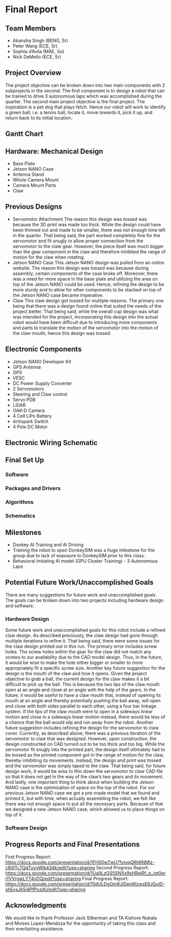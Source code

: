 # Final Report

## Team Members
* Akansha Singh (BENG, Sr)
* Peter Wang (ECE, Sr)
* Sophia d’Avila (MAE, So)
* Nick DeMello (ECE, Sr)

## Project Overview
The project objective can be broken down into two main components with 2 subprojects in the second. The first component is to design a robot that can be trained to drive 3 autonomous laps which was accomplished during the quarter. The second main project objective is the final project. The inspiration is a pet dog that plays fetch. Hence our robot will work to identify a green ball, i.e. a tennis ball, locate it, move towards it, pick it up, and return back to its initial location.

## Gantt Chart


## Hardware: Mechanical Design
* Base Plate
* Jetson NANO Case
* Antenna Stand
* Whole Camera Mount
* Camera Mount Parts
* Claw

## Previous Designs
* Servomotor Attachment
The reason this design was tossed was because the 3D print was made too thick. While the design could have been thinned out and made to be smaller, there was not enough time left in the quarter. That being said, the part worked completely fine for the servomotor and fit snugly to allow proper connection from the servomotor to the claw gear. However, the piece itself was much bigger than the gear component in the claw and therefore inhibited the range of motion for the claw when rotating.
* Jetson NANO Case
This Jetson NANO design was pulled from an online website. The reason this design was tossed was because during assembly, certain components of the case broke off. Moreover, there was a need for more space in the base plate and utilizing the area on top of the Jetson NANO could be used. Hence, refining the design to be more sturdy and to allow for other components to be stacked on top of the Jetson NANO case became imperative.
* Claw
This claw design got tossed for multiple reasons. The primary one being that there was a design found online that suited the needs of the project better. That being said, while the overall cup design was what was intended for the project, incorporating this design into the actual robot would have been difficult due to introducing more components and parts to translate the motion of the servomotor into the motion of the claw mouth, hence this design was tossed.

## Electronic Components
* Jetson NANO Developer Kit
* GPS Antenna
* GPS
* VESC
* DC Power Supply Converter
* 2 Servomotors
* Steering and Claw control
* Servo PDB
* LIDAR
* OAK-D Camera
* 4 Cell LiPo Battery
* Antispark Switch
* 4 Pole DC Motor

## Electronic Wiring Schematic

## Final Set Up

### Software

### Packages and Drivers

### Algorithms

### Schematics

## Milestones
* Donkey AI Training and AI Driving
* Training the robot to open DonkeySIM was a huge milestone for the group due to lack of exposure to DonkeySIM prior to this class.
* Behavioral Imitating AI model (GPU Cluster Training) - 3 Autonomous Laps

## Potential Future Work/Unaccomplished Goals
There are many suggestions for future work and unaccomplished goals. The goals can be broken down into two projects including hardware design and software.

### Hardware Design
Some future work and unaccomplished goals for this robot include a refined claw design. As described previously, the claw design had gone through multiple iterations to refine it. That being said, there were some issues for the claw design printed out in this run. The primary error includes screw holes. The screw holes within the gear for the claw did not match any screws to our availability due to the CAD model design. Thus, in the future, it would be wise to make the hole either bigger or smaller to more appropriately fit a specific screw size.
Another key future suggestion for the design is the mouth of the claw and how it opens. Given the project objective to grab a ball, the current design for the claw makes it a bit difficult to pick up the ball. This is because the two lips of the claw mouth open at an angle and close at an angle with the help of the gears. In the future, it would be useful to have a claw mouth that, instead of opening its mouth at an angle and thereby potentially pushing the ball away, will open and close with both sides parallel to each other, using a four bar linkage system. If the lips of the claw mouth were to open in a sideways linear motion and close in a sideways linear motion instead, there would be less of a chance that the ball would slip and run away from the robot.
Another future suggestion includes refining the design for the servomotor to claw cover. Currently, as described above, there was a previous iteration of the servomotor to claw that was designed. However, upon construction, the design constructed on CAD turned out to be too thick and too big. While the servomotor fit snugly into the printed part, the design itself ultimately had to be tossed as the printed component got in the range of motion for the claw, thereby inhibiting its movements. Instead, the design and print was tossed and the servomotor was simply taped to the claw. That being said, for future design work, it would be wise to thin down the servomotor to claw CAD file so that it does not get in the way of the claw’s two gears and its movement.
And lastly, one important thing to think about when building the Jetson NANO case is the optimization of space on the top of the robot. For our previous Jetson NANO case we got a pre-made model that we found and printed it, but with time, when actually assembling the robot, we felt like there was not enough space to put all the necessary parts. Because of that we designed a new Jetson NANO case, which allowed us to place things on top of it.

### Software Design

## Progress Reports and Final Presentations
First Progress Report: https://docs.google.com/presentation/d/1FHS0wTwU7fyivqQRh6NMlz-c80lTc7Qd7yyvWIk43dk/edit?usp=sharing
Second Progress Report: https://docs.google.com/presentation/d/1Ua9LzGS5SNXx9sHRqjRf_p_igt0errfVVrgwLYT4yDQ/edit?usp=sharing
Final Progress Report: https://docs.google.com/presentation/d/15dULDgGm8JjDpnWzwsE6JQuID-shEysJk5i4PfPxzdU/edit?usp=sharing

## Acknowledgments
We would like to thank Professor Jack Silberman and TA Kishore Nukala and Moises Lopez-Mendoza for the opportunity of taking this class and their everlasting assistance.
